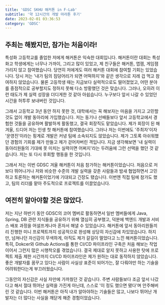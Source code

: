 ```yaml
---
title: 'GDSC SKHU 해커톤 in F-Lab'
subtitle: '약 12시간의 개발 마라톤 후기'
date: 2023-02-01 03:36:53
category: 'GDSC'
---
```


## 주최는 해봤지만, 참가는 처음이라!

특성화 고등학교를 졸업한 저에게 해커톤은 익숙한 대회입니다. 해커톤이란 대회는 특성화고 학생에게는 너무나 가까이, 그리고 많이 있었고, 제 친구들은 해커톤, 앱잼, 게임잼 가리지 않고 참여했습니다. 당연히 저에게도 여러 해커톤 대회에 참여할 기회는 있었습니다. 당시 저는 '내가 팀의 짐덩어리가 되면 어떡하지'와 같은 생각으로 지레 겁 먹고 참여하지 않았습니다. 물론 고등학생 때는 지금보다 실력적으로도 떨어졌었고, 어떤 분야를 중점적으로 공부할지도 정하지 못해 다소 방황했던 것은 맞습니다. 그러나, 오히려 이런 태도가 제 실력 성장을 더디게한 것 같아 아쉽습니다. 누구보다 앞서 나갈 수 있었던 시간을 허투루 보내버린 것입니다.

그래서 고등학교 3년 동안 하지 못한 것, 대학에서는 꼭 해보자는 마음을 가지고 고민할 것도 없이 개발 동아리에 가입했습니다. 저는 동기나 선배들보다 앞서 고등학교에서 경험한 것들을 공유하며 활발하게 활동했고, 결국 회장직도 맡았습니다. 제가 회장이 된 해 겨울, 드디어 저는 인생 첫 해커톤에 참여했습니다. 그러나 저는 이번에도 '주최자'이자 '운영진'이라는 핑계로 개발은 커녕 팀에 소속되지도 않았습니다. 제가 그토록 아쉬워했던 경험의 기회를 제가 만들고 제가 걷어차버린 격입니다. 지금 생각해보면 '내 실력이 동아리원들의 기대에 못 미치는 실력이면 어쩌지'라는 두려움에 그런 선택을 했던 것 같습니다. 저는 또 다시 후회할 행동을 한 것입니다.

그래서 저는 이번 GDSC 겨울 해커톤이 처음 참가하는 해커톤이었습니다. 처음으로 저보다 뛰어나거나 저와 비슷한 수준의 개발 실력을 갖춘 사람들과 밤새 협업하면서 고민하고 토론하는 해커톤이었기에 기대되고 긴장도 됐습니다. 이번엔 직접 팀에 참가도 했고, 팀의 리더를 맡아 주도적으로 프로젝트를 이끌었습니다.

## 여전히 알아야할 것은 많았다.

저는 지난 하반기 동안 GDSC의 코어 멤버로 활동하면서 일반 멤버들에게 Java, Spring, DB 관련 지식들을 공유하기 위해 열심히 공부했고, 덕분에 백엔드 개발과 서비스 배포 과정을 어설프게나마 혼자서 해낼 수 있었습니다. 해커톤에 앞서 동아리원들끼리 진행한 미니 프로젝트까지 성공적으로 완성해 상당히 자신감에 차있었습니다. 하지만, 넘쳐나던 자신감이 무색하게, 아직도 제가 갈길이 멀었다고 느낀 해커톤이었습니다. 특히, Dokcer와 Github Actions를 통한 CI/CD 파이프라인 구축은 처음 해보는 작업이어서 그런지 많은 시행착오를 겪었습니다. 결국 제대로 알지 못하고 사용한 탓에 프로젝트 제출 제한 시간까지 CI/CD 파이프라인은 제가 원하는 대로 동작하지 않았습니다. 좋은 개발자를 꿈꾸고 있다는 사람이 사실상 표준이 되어가는, 잘 다뤄야만 하는 기술을 어려워한다는게 부끄러웠습니다.

그동안의 자신감은 사실 자만에 가까웠던 것 같습니다. 주변 사람들보다 조금 앞서 나갔다고 해서 절대 뛰어난 실력을 가진게 아닌데, 스스로 '이 정도 했으면 됐다'며 안주해버린 것 같습니다. 이번 해커톤은 아직 내가 알아야하는 기술들은 많고, 나보다 뛰어난 개발자는 더 많다는 사실을 깨닫게 해준 경험이었습니다.
